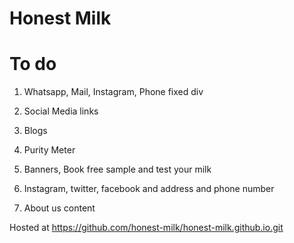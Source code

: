 # Honest Milk

# To do

1. Whatsapp, Mail, Instagram, Phone fixed div
2. Social Media links
3. Blogs
4. Purity Meter

5. Banners, Book free sample and test your milk
6. Instagram, twitter, facebook and address and phone number
7. About us content

Hosted at https://github.com/honest-milk/honest-milk.github.io.git